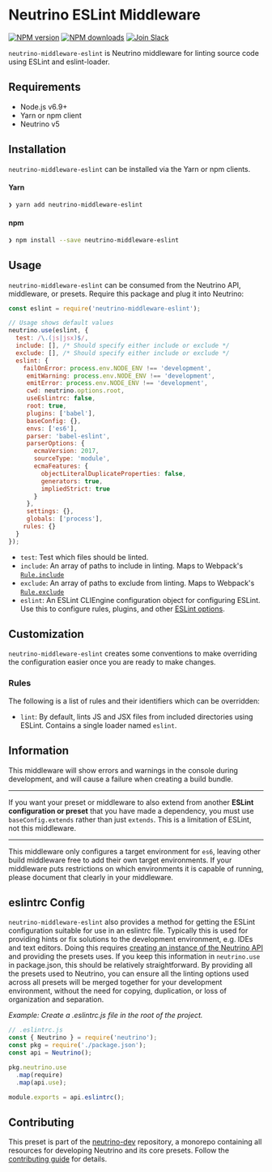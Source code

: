 # Neutrino ESLint Middleware
[![NPM version][npm-image]][npm-url] [![NPM downloads][npm-downloads]][npm-url] [![Join Slack][slack-image]][slack-url]

`neutrino-middleware-eslint` is Neutrino middleware for linting source code using ESLint and eslint-loader.

## Requirements

- Node.js v6.9+
- Yarn or npm client
- Neutrino v5

## Installation

`neutrino-middleware-eslint` can be installed via the Yarn or npm clients.

#### Yarn

```bash
❯ yarn add neutrino-middleware-eslint
```

#### npm

```bash
❯ npm install --save neutrino-middleware-eslint
```

## Usage

`neutrino-middleware-eslint` can be consumed from the Neutrino API, middleware, or presets. Require this package
and plug it into Neutrino:

```js
const eslint = require('neutrino-middleware-eslint');

// Usage shows default values
neutrino.use(eslint, {
  test: /\.(js|jsx)$/,
  include: [], /* Should specify either include or exclude */
  exclude: [], /* Should specify either include or exclude */
  eslint: {
    failOnError: process.env.NODE_ENV !== 'development',
     emitWarning: process.env.NODE_ENV !== 'development',
     emitError: process.env.NODE_ENV !== 'development',
     cwd: neutrino.options.root,
     useEslintrc: false,
     root: true,
     plugins: ['babel'],
     baseConfig: {},
     envs: ['es6'],
     parser: 'babel-eslint',
     parserOptions: {
       ecmaVersion: 2017,
       sourceType: 'module',
       ecmaFeatures: {
         objectLiteralDuplicateProperties: false,
         generators: true,
         impliedStrict: true
       }
     },
     settings: {},
     globals: ['process'],
    rules: {}
  }
});
```

- `test`: Test which files should be linted.
- `include`: An array of paths to include in linting. Maps to Webpack's
[`Rule.include`](https://webpack.js.org/configuration/module/#rule-include)
- `exclude`: An array of paths to exclude from linting. Maps to Webpack's
[`Rule.exclude`](https://webpack.js.org/configuration/module/#rule-exclude)
- `eslint`: An ESLint CLIEngine configuration object for configuring ESLint. Use this to configure rules,
plugins, and other [ESLint options](http://eslint.org/docs/user-guide/configuring).

## Customization

`neutrino-middleware-eslint` creates some conventions to make overriding the configuration easier once you are ready to
make changes.

### Rules

The following is a list of rules and their identifiers which can be overridden:

- `lint`: By default, lints JS and JSX files from included directories using ESLint. Contains a single loader named
`eslint`.

## Information

This middleware will show errors and warnings in the console during development, and will cause a failure when
creating a build bundle.

---

If you want your preset or middleware to also extend from another **ESLint configuration or preset** that you have made
a dependency, you must use `baseConfig.extends` rather than just `extends`. This is a limitation of ESLint, not this
middleware.

---

This middleware only configures a target environment for `es6`, leaving other build middleware free to add their own
target environments. If your middleware puts restrictions on which environments it is capable of running, please
document that clearly in your middleware.

## eslintrc Config

`neutrino-middleware-eslint` also provides a method for getting the ESLint configuration suitable for use in an eslintrc
file. Typically this is used for providing hints or fix solutions to the development environment, e.g. IDEs and text
editors. Doing this requires [creating an instance of the Neutrino API](../../api/README.md) and providing the presets uses.
If you keep this information in `neutrino.use` in package.json, this should be relatively straightforward. By
providing all the presets used to Neutrino, you can ensure all the linting options used across all presets will be
merged together for your development environment, without the need for copying, duplication, or loss of organization and
separation.

_Example: Create a .eslintrc.js file in the root of the project._

```js
// .eslintrc.js
const { Neutrino } = require('neutrino');
const pkg = require('./package.json');
const api = Neutrino();

pkg.neutrino.use
  .map(require)
  .map(api.use);

module.exports = api.eslintrc();
```

## Contributing

This preset is part of the [neutrino-dev](https://github.com/mozilla-neutrino/neutrino-dev) repository, a monorepo
containing all resources for developing Neutrino and its core presets. Follow the
[contributing guide](../../contributing/README.md) for details.

[npm-image]: https://img.shields.io/npm/v/neutrino-middleware-eslint.svg
[npm-downloads]: https://img.shields.io/npm/dt/neutrino-middleware-eslint.svg
[npm-url]: https://npmjs.org/package/neutrino-middleware-eslint
[slack-image]: https://neutrino-slack.herokuapp.com/badge.svg
[slack-url]: https://neutrino-slack.herokuapp.com/
